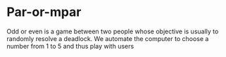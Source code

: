 # Par-or-mpar
Odd or even is a game between two people whose objective is usually to randomly resolve a deadlock. We automate the computer to choose a number from 1 to 5 and thus play with users
